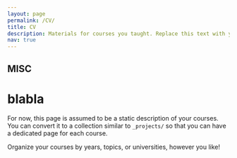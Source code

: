 ```yaml
---
layout: page
permalink: /CV/
title: CV
description: Materials for courses you taught. Replace this text with your description.
nav: true
---
```


## MISC
# blabla

For now, this page is assumed to be a static description of your courses. You can convert it to a collection similar to `_projects/` so that you can have a dedicated page for each course.

Organize your courses by years, topics, or universities, however you like!
